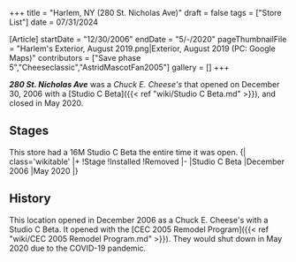 +++
title = "Harlem, NY (280 St. Nicholas Ave)"
draft = false
tags = ["Store List"]
date = 07/31/2024

[Article]
startDate = "12/30/2006"
endDate = "5/-/2020"
pageThumbnailFile = "Harlem's Exterior, August 2019.png|Exterior, August 2019 (PC: Google Maps)"
contributors = ["Save phase 5","Cheeseclassic","AstridMascotFan2005"]
gallery = []
+++

<b><i>280 St. Nicholas Ave</b></i> was a <i>Chuck E. Cheese's</i> that opened on December 30, 2006 with a [Studio C Beta]({{< ref "wiki/Studio C Beta.md" >}}), and closed in May 2020.

<h2> Stages </h2>
This store had a 16M Studio C Beta the entire time it was open.
{| class='wikitable'
|+
!Stage
!Installed
!Removed
|-
|Studio C Beta
|December 2006
|May 2020
|}

<h2> History </h2>
This location opened in December 2006 as a Chuck E. Cheese's with a Studio C Beta. It opened with the [CEC 2005 Remodel Program]({{< ref "wiki/CEC 2005 Remodel Program.md" >}}). They would shut down in May 2020 due to the COVID-19 pandemic.